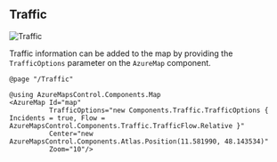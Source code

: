 ## Traffic

![Traffic](./assets/traffic.png)

Traffic information can be added to the map by providing the `TrafficOptions` parameter on the `AzureMap` component. 

```
@page "/Traffic"

@using AzureMapsControl.Components.Map
<AzureMap Id="map"
          TrafficOptions="new Components.Traffic.TrafficOptions { Incidents = true, Flow = AzureMapsControl.Components.Traffic.TrafficFlow.Relative }"
          Center="new AzureMapsControl.Components.Atlas.Position(11.581990, 48.143534)"
          Zoom="10"/>
```